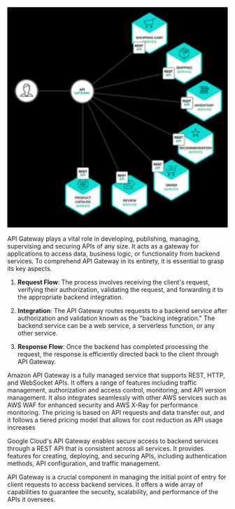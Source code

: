 <img src="apigateway.png" width="1024" >



API Gateway plays a vital role in developing, publishing, managing, supervising and securing APIs of any size. It acts as a gateway for applications to access data, business logic, or functionality from backend services. To comprehend API Gateway in its entirety, it is essential to grasp its key aspects.

1. **Request Flow**: The process involves receiving the client's request, verifying their authorization, validating the request, and forwarding it to the appropriate backend integration.

2. **Integration**: The API Gateway routes requests to a backend service after authorization and validation known as the "backing integration." The backend service can be a web service, a serverless function, or any other service.

3. **Response Flow**: Once the backend has completed processing the request, the response is efficiently directed back to the client through API Gateway.

Amazon API Gateway is a fully managed service that supports REST, HTTP, and WebSocket APIs. It offers a range of features including traffic management, authorization and access control, monitoring, and API version management. It also integrates seamlessly with other AWS services such as AWS WAF for enhanced security and AWS X-Ray for performance monitoring. The pricing is based on API requests and data transfer out, and it follows a tiered pricing model that allows for cost reduction as API usage increases

Google Cloud's API Gateway enables secure access to backend services through a REST API that is consistent across all services. It provides features for creating, deploying, and securing APIs, including authentication methods, API configuration, and traffic management.

API Gateway is a crucial component in managing the initial point of entry for client requests to access backend services. It offers a wide array of capabilities to guarantee the security, scalability, and performance of the APIs it oversees.

